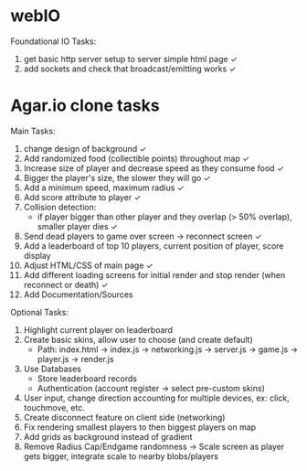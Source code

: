 # webIO

Foundational IO Tasks:

1. get basic http server setup to server simple html page ✓
2. add sockets and check that broadcast/emitting works ✓

# Agar.io clone tasks

Main Tasks:

1. change design of background ✓
2. Add randomized food (collectible points) throughout map ✓
3. Increase size of player and decrease speed as they consume food ✓
4. Bigger the player's size, the slower they will go ✓
5. Add a minimum speed, maximum radius ✓
6. Add score attribute to player ✓
7. Collision detection:
   - if player bigger than other player and they overlap (> 50% overlap),
     smaller player dies ✓
8. Send dead players to game over screen -> reconnect screen ✓
9. Add a leaderboard of top 10 players, current position of player, score display
10. Adjust HTML/CSS of main page ✓
11. Add different loading screens for initial render and stop render (when reconnect or death) ✓
12. Add Documentation/Sources

Optional Tasks:

1. Highlight current player on leaderboard
2. Create basic skins, allow user to choose (and create default)
   - Path: index.html -> index.js -> networking.js -> server.js -> game.js -> player.js -> render.js
3. Use Databases
   - Store leaderboard records
   - Authentication (account register -> select pre-custom skins)
4. User input, change direction accounting for multiple devices, ex: click, touchmove, etc.
5. Create disconnect feature on client side (networking)
6. Fix rendering smallest players to then biggest players on map
7. Add grids as background instead of gradient
8. Remove Radius Cap/Endgame randomness -> Scale screen as player gets bigger, integrate scale to nearby blobs/players
